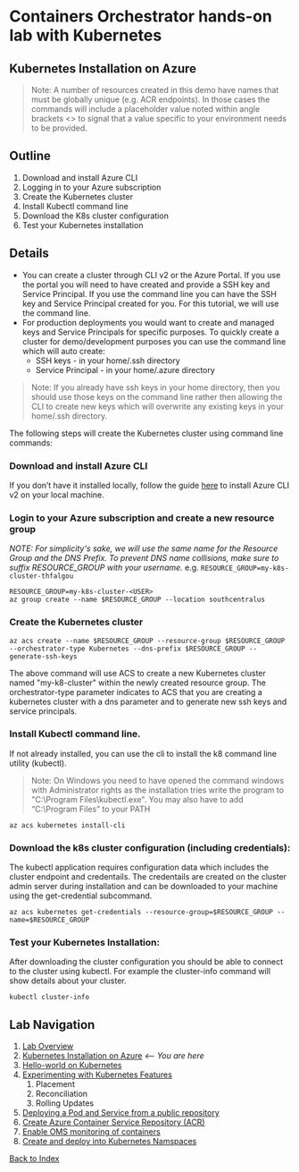 # Containers Orchestrator hands-on lab with Kubernetes
## Kubernetes Installation on Azure

> Note: A number of resources created in this demo have names that must be globally unique (e.g. ACR endpoints). In those cases the commands will include a placeholder value noted within angle brackets <> to signal that a value specific to your environment needs to be provided.

## Outline
1. Download and install Azure CLI
1. Logging in to your Azure subscription
1. Create the Kubernetes cluster
1. Install Kubectl command line
1. Download the K8s cluster configuration
1. Test your Kubernetes installation

## Details
 - You can create a cluster through CLI v2 or the Azure Portal. If you use the portal you will need to have created and provide a SSH key and Service Principal. If you use the command line you can have the SSH key and Service Principal created for you. For this tutorial, we will use the command line. 
 - For production deployments you would want to create and managed keys and Service Principals for specific purposes. To quickly create a cluster for demo/development purposes you can use the command line which will auto create:
    - SSH keys - in your home/.ssh directory
    - Service Principal - in your home/.azure directory
> Note: If you already have ssh keys in your home directory, then you should use those keys on the command line rather then allowing the CLI to create new keys which will overwrite any existing keys in your home/.ssh directory.

The following steps will create the Kubernetes cluster using command line commands: 

### Download and install Azure CLI 
If you don’t have it installed locally, follow the guide [here](https://docs.microsoft.com/en-us/cli/azure/install-azure-cli?view=azure-cli-latest) to install Azure CLI v2 on your local machine.

### Login to your Azure subscription and create a new resource group

*NOTE: For simplicity's sake, we will use the same name for the Resource Group and the DNS Prefix.  To prevent DNS name collisions, make sure to suffix RESOURCE_GROUP with your username.*  e.g. `RESOURCE_GROUP=my-k8s-cluster-thfalgou`

```
RESOURCE_GROUP=my-k8s-cluster-<USER>
az group create --name $RESOURCE_GROUP --location southcentralus
```

### Create the Kubernetes cluster
```
az acs create --name $RESOURCE_GROUP --resource-group $RESOURCE_GROUP --orchestrator-type Kubernetes --dns-prefix $RESOURCE_GROUP --generate-ssh-keys
```

The above command will use ACS to create a new Kubernetes cluster named "my-k8-cluster" within the newly created resource group. The orchestrator-type parameter indicates to ACS that you are creating a kubernetes cluster with a dns parameter and to generate new ssh keys and service principals. 

### Install Kubectl command line. 
If not already installed, you can use the cli to install the k8 command line utility (kubectl).
> Note: On Windows you need to have opened the command windows with Administrator rights as the installation tries write the program to "C:\Program Files\kubectl.exe". You may also have to add “C:\Program Files” to your PATH

```
az acs kubernetes install-cli
```

### Download the k8s cluster configuration (including credentials): 
The kubectl application requires configuration data which includes the cluster endpoint and credentails. The credentails are created on the cluster admin server during installation and can be downloaded to your machine using the get-credential subcommand.
```
az acs kubernetes get-credentials --resource-group=$RESOURCE_GROUP --name=$RESOURCE_GROUP
```

### Test your Kubernetes Installation:
After downloading the cluster configuration you should be able to connect to the cluster using kubectl. For example the cluster-info command will show details about your cluster.
```
kubectl cluster-info
```

## Lab Navigation
1. [Lab Overview](./index.html)
1. [Kubernetes Installation on Azure](./step01.html) *<-- You are here*
1. [Hello-world on Kubernetes](./step02.html)
1. [Experimenting with Kubernetes Features](./step03.html)
    1. Placement
    1. Reconciliation
    1. Rolling Updates
1. [Deploying a Pod and Service from a public repository](./step04.html)
1. [Create Azure Container Service Repository (ACR)](./step05.html)
1. [Enable OMS monitoring of containers](./step06.html)
1. [Create and deploy into Kubernetes Namspaces](./step07.html)

[Back to Index](../../index.html)

